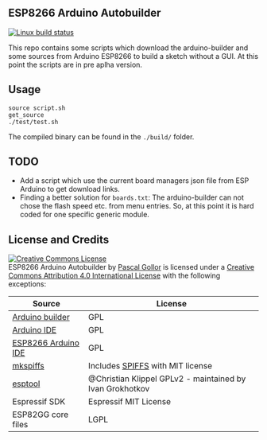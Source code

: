 ## ESP8266 Arduino Autobuilder
[![Linux build status](https://travis-ci.org/pgollor/esp8266-arduino-autobuilder.svg)](https://travis-ci.org/pgollor/esp8266-arduino-autobuilder)

This repo contains some scripts which download the arduino-builder and some sources from Arduino ESP8266 to build a sketch without a GUI.
At this point the scripts are in pre aplha version.

## Usage
```
source script.sh
get_source
./test/test.sh
```
The compiled binary can be found in the `./build/` folder.


## TODO
- Add a script which use the current board managers json file from ESP Arduino to get download links.
- Finding a better solution for `boards.txt`: The arduino-builder can not chose the flash speed etc. from menu entries. So, at this point it is hard coded for one specific generic module.

## License and Credits

<a rel="license" href="http://creativecommons.org/licenses/by/4.0/"><img alt="Creative Commons License" style="border-width:0" src="https://i.creativecommons.org/l/by/4.0/88x31.png" /></a><br /><span xmlns:dct="http://purl.org/dc/terms/" property="dct:title">ESP8266 Arduino Autobuilder</span> by <a xmlns:cc="http://creativecommons.org/ns#" href="https://github.com/pgollor/esp8266-arduino-autobuilder" property="cc:attributionName" rel="cc:attributionURL">Pascal Gollor</a> is licensed under a <a rel="license" href="http://creativecommons.org/licenses/by/4.0/">Creative Commons Attribution 4.0 International License</a> with the following exceptions:

 Source | License
--------|--------
[Arduino builder](https://github.com/arduino/arduino-builder) | GPL
[Arduino IDE](https://github.com/arduino/Arduino) | GPL
[ESP8266 Arduino IDE](https://github.com/esp8266/Arduino) | GPL
[mkspiffs](https://github.com/igrr/mkspiffs) | Includes [SPIFFS](https://github.com/pellepl/spiffs) with MIT license
[esptool](https://github.com/igrr/esptool-ck) | @Christian Klippel GPLv2 - maintained by Ivan Grokhotkov
Espressif SDK | Espressif MIT License
ESP82GG core files | LGPL
